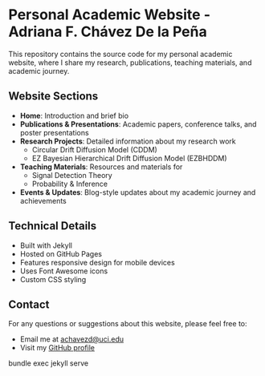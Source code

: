 # Personal Academic Website - Adriana F. Chávez De la Peña

This repository contains the source code for my personal academic website, where I share my research, publications, teaching materials, and academic journey.

## Website Sections

- **Home**: Introduction and brief bio
- **Publications & Presentations**: Academic papers, conference talks, and poster presentations
- **Research Projects**: Detailed information about my research work
  - Circular Drift Diffusion Model (CDDM)
  - EZ Bayesian Hierarchical Drift Diffusion Model (EZBHDDM)
- **Teaching Materials**: Resources and materials for
  - Signal Detection Theory
  - Probability & Inference
- **Events & Updates**: Blog-style updates about my academic journey and achievements

## Technical Details

- Built with Jekyll
- Hosted on GitHub Pages
- Features responsive design for mobile devices
- Uses Font Awesome icons
- Custom CSS styling

## Contact

For any questions or suggestions about this website, please feel free to:
- Email me at achavezd@uci.edu
- Visit my [GitHub profile](https://github.com/Adrifelcha)

bundle exec jekyll serve